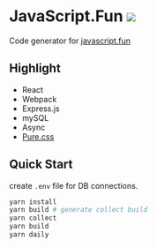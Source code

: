 # JavaScript.Fun ![](https://github.com/im6/javascript-fun/workflows/build/badge.svg)

Code generator for [javascript.fun](https://www.javascript.fun/)

## Highlight

- React
- Webpack
- Express.js
- mySQL
- Async
- [Pure.css](https://purecss.io/)

## Quick Start

create `.env` file for DB connections.

```sh
yarn install
yarn build # generate collect build
yarn collect
yarn build
yarn daily
```
